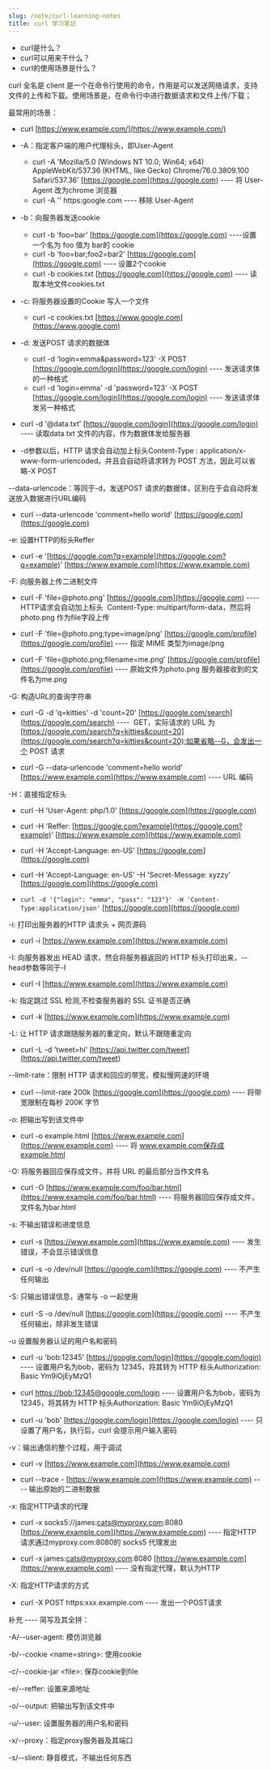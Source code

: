 ```yaml
---
slug: /note/curl-learning-notes
title: curl 学习笔记
---
```

- curl是什么？
- curl可以用来干什么？
- curl的使用场景是什么？


curl 全名是 client 是一个在命令行使用的命令，作用是可以发送网络请求，支持文件的上传和下载。使用场景是，在命令行中进行数据请求和文件上传/下载；

最常用的场景：
- curl [https://www.example.com/](https://www.example.com/)

- -A：指定客户端的用户代理标头，即User-Agent
	- curl -A 'Mozilla/5.0 (Windows NT 10.0; Win64; x64) AppleWebKit/537.36 (KHTML, like Gecko) Chrome/76.0.3809.100 Safari/537.36' [https://google.com](https://google.com) ---- 将 User-Agent 改为chrome 浏览器
	* curl -A '' https:google.com ---- 移除 User-Agent

- -b：向服务器发送cookie
	- curl -b 'foo=bar' [https://google.com](https://google.com) ----设置一个名为 foo 值为 bar的 cookie
	* curl -b 'foo=bar;foo2=bar2' [https://google.com](https://google.com) ---- 设置2个cookie
	* curl -b cookies.txt [https://google.com](https://google.com) ---- 读取本地文件cookies.txt 

- -c: 将服务器设置的Cookie 写入一个文件
	- curl -c cookies.txt [https://www.google.com](https://www.google.com)

- -d: 发送POST 请求的数据体
	- curl -d 'login=emma&password=123' -X POST [https://google.com/login](https://google.com/login) ---- 发送请求体的一种格式
	* curl -d 'login=emma' -d 'password=123' -X POST [https://google.com/login](https://google.com/login) ---- 发送请求体发另一种格式

* curl -d '@data.txt' [https://google.com/login](https://google.com/login) ---- 读取data.txt 文件的内容，作为数据体发给服务器

* -d参数以后，HTTP 请求会自动加上标头Content-Type : application/x-www-form-urlencoded。并且会自动将请求转为 POST 方法，因此可以省略-X POST

  

--data-urlencode：等同于-d，发送POST 请求的数据体，区别在于会自动将发送放入数据进行URL编码

* curl --data-urlencode 'comment=hello world' [https://google.com](https://google.com)

  

-e: 设置HTTP的标头Reffer

- curl -e '[https://google.com?q=example](https://google.com?q=example)' [https://www.example.com](https://www.example.com)

  

-F: 向服务器上传二进制文件

- curl -F 'file=@photo.png' [https://google.com](https://google.com) ---- HTTP请求会自动加上标头  Content-Type: multipart/form-data，然后将photo.png 作为file字段上传

* curl -F 'file=@photo.png;type=image/png' [https://google.com/profile](https://google.com/profile) ---- 指定 MIME 类型为image/png

* curl -F 'file=@photo.png;filename=me.png' [https://google.com/profile](https://google.com/profile) ---- 原始文件为photo.png 服务器接收到的文件名为me.png

  

-G: 构造URL的查询字符串

- curl -G -d 'q=kitties' -d 'count=20' [https://google.com/search](https://google.com/search) ----  GET，实际请求的 URL 为[https://google.com/search?q=kitties&count=20](https://google.com/search?q=kitties&count=20);如果省略--G，会发出一个 POST 请求

- curl -G --data-urlencode 'comment=hello world' [https://www.example.com](https://www.example.com) ---- URL 编码

  

  

-H：直接指定标头

- curl -H 'User-Agent: php/1.0' [https://google.com](https://google.com)

* curl -H 'Reffer: [https://google.com?example](https://google.com?example)' [https://www.example.com](https://www.example.com)

* curl -H 'Accept-Language: en-US' [https://google.com](https://google.com)

* curl -H 'Accept-Language: en-US' -H 'Secret-Message: xyzzy' [https://google.com](https://google.com)

* `curl -d '{"login": "emma", "pass": "123"}' -H 'Content-Type:application/json'` [https://google.com](https://google.com)

  

-i: 打印出服务器的HTTP 请求头 + 网页源码

- curl -i [https://www.example.com](https://www.example.com)

  

-I: 向服务器发出 HEAD 请求，然会将服务器返回的 HTTP 标头打印出来，--head参数等同于-I

- curl -I [https://www.example.com](https://www.example.com)

  

-k: 指定跳过 SSL 检测,不检查服务器的 SSL 证书是否正确

- curl -k [https://www.example.com](https://www.example.com)

  

-L: 让 HTTP 请求跟随服务器的重定向，默认不跟随重定向

- curl -L -d 'tweet=hi' [https://api.twitter.com/tweet](https://api.twitter.com/tweet)

  

--limit-rate：限制 HTTP 请求和回应的带宽，模拟慢网速的环境

- curl --limit-rate 200k [https://google.com](https://google.com) ---- 将带宽限制在每秒 200K 字节

  

-o: 把输出写到该文件中

- curl -o example.html [https://www.example.com](https://www.example.com) ---- 将 www.example.com保存成example.html

  

-O: 将服务器回应保存成文件，并将 URL 的最后部分当作文件名

- curl -O [https://www.example.com/foo/bar.html](https://www.example.com/foo/bar.html) ---- 将服务器回应保存成文件，文件名为bar.html

  

-s: 不输出错误和进度信息

- curl -s [https://www.example.com](https://www.example.com) ---- 发生错误，不会显示错误信息

* curl -s -o /dev/null [https://google.com](https://google.com) ---- 不产生任何输出

  

-S: 只输出错误信息，通常与 -o 一起使用

- curl -S -o /dev/null [https://google.com](https://google.com) ---- 不产生任何输出，除非发生错误

  

-u 设置服务器认证的用户名和密码

- curl -u 'bob:12345' [https://google.com/login](https://google.com/login) ---- 设置用户名为bob，密码为 12345，将其转为 HTTP 标头Authorization: Basic Ym9iOjEyMzQ1

* curl [https://bob:12345@google.com/login](https://bob:12345@google.com/login) ---- 设置用户名为bob，密码为 12345，将其转为 HTTP 标头Authorization: Basic Ym9iOjEyMzQ1

* curl -u 'bob' [https://google.com/login](https://google.com/login) ---- 只设置了用户名，执行后，curl 会提示用户输入密码

  

-v：输出通信的整个过程，用于调试

- curl -v [https://www.example.com](https://www.example.com)

* curl --trace - [https://www.example.com](https://www.example.com) ---- 输出原始的二进制数据

  

-x: 指定HTTP请求的代理

- curl -x socks5://james:cats@myproxy.com:8080 [https://www.example.com](https://www.example.com) ---- 指定HTTP 请求通过myproxy.com:8080的 socks5 代理发出

* curl -x james:cats@myproxy.com:8080 [https://www.example.com](https://www.example.com) ---- 没有指定代理，默认为HTTP

  

-X: 指定HTTP请求的方式

- curl -X POST https:xxx.example.com ---- 发出一个POST请求

  

补充 ---- 简写及其全拼：

-A/--user-agent: 模仿浏览器

-b/--cookie \<name=string\>: 使用cookie

-c/--cookie-jar \<file\>: 保存cookie到file

-e/--reffer: 设置来源地址

-o/--output: 把输出写到该文件中

-u/--user: 设置服务器的用户名和密码

-x/--proxy：指定proxy服务器及其端口

-s/--slient: 静音模式，不输出任何东西
